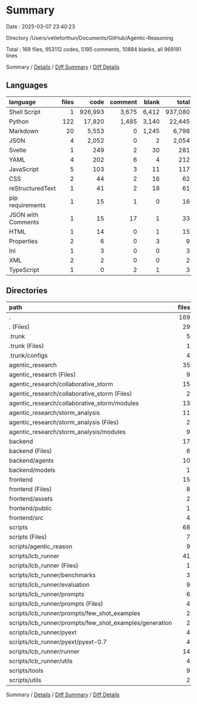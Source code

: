 # Summary

Date : 2025-03-07 23:40:23

Directory /Users/vetleforthun/Documents/GitHub/Agentic-Reasoning

Total : 169 files,  953112 codes, 5195 comments, 10884 blanks, all 969191 lines

Summary / [Details](details.md) / [Diff Summary](diff.md) / [Diff Details](diff-details.md)

## Languages
| language | files | code | comment | blank | total |
| :--- | ---: | ---: | ---: | ---: | ---: |
| Shell Script | 1 | 926,993 | 3,675 | 6,412 | 937,080 |
| Python | 122 | 17,820 | 1,485 | 3,140 | 22,445 |
| Markdown | 20 | 5,553 | 0 | 1,245 | 6,798 |
| JSON | 4 | 2,052 | 0 | 2 | 2,054 |
| Svelte | 1 | 249 | 2 | 30 | 281 |
| YAML | 4 | 202 | 6 | 4 | 212 |
| JavaScript | 5 | 103 | 3 | 11 | 117 |
| CSS | 2 | 44 | 2 | 16 | 62 |
| reStructuredText | 1 | 41 | 2 | 18 | 61 |
| pip requirements | 1 | 15 | 1 | 0 | 16 |
| JSON with Comments | 1 | 15 | 17 | 1 | 33 |
| HTML | 1 | 14 | 0 | 1 | 15 |
| Properties | 2 | 6 | 0 | 3 | 9 |
| Ini | 1 | 3 | 0 | 0 | 3 |
| XML | 2 | 2 | 0 | 0 | 2 |
| TypeScript | 1 | 0 | 2 | 1 | 3 |

## Directories
| path | files | code | comment | blank | total |
| :--- | ---: | ---: | ---: | ---: | ---: |
| . | 169 | 953,112 | 5,195 | 10,884 | 969,191 |
| . (Files) | 29 | 932,664 | 3,676 | 7,628 | 943,968 |
| .trunk | 5 | 57 | 6 | 5 | 68 |
| .trunk (Files) | 1 | 33 | 5 | 1 | 39 |
| .trunk/configs | 4 | 24 | 1 | 4 | 29 |
| agentic_research | 35 | 8,163 | 901 | 1,438 | 10,502 |
| agentic_research (Files) | 9 | 3,583 | 803 | 808 | 5,194 |
| agentic_research/collaborative_storm | 15 | 2,669 | 59 | 347 | 3,075 |
| agentic_research/collaborative_storm (Files) | 2 | 700 | 4 | 61 | 765 |
| agentic_research/collaborative_storm/modules | 13 | 1,969 | 55 | 286 | 2,310 |
| agentic_research/storm_analysis | 11 | 1,911 | 39 | 283 | 2,233 |
| agentic_research/storm_analysis (Files) | 2 | 402 | 7 | 37 | 446 |
| agentic_research/storm_analysis/modules | 9 | 1,509 | 32 | 246 | 1,787 |
| backend | 17 | 1,901 | 174 | 325 | 2,400 |
| backend (Files) | 6 | 959 | 83 | 165 | 1,207 |
| backend/agents | 10 | 936 | 91 | 158 | 1,185 |
| backend/models | 1 | 6 | 0 | 2 | 8 |
| frontend | 15 | 2,470 | 26 | 82 | 2,578 |
| frontend (Files) | 8 | 2,101 | 20 | 29 | 2,150 |
| frontend/assets | 2 | 69 | 0 | 4 | 73 |
| frontend/public | 1 | 1 | 0 | 0 | 1 |
| frontend/src | 4 | 299 | 6 | 49 | 354 |
| scripts | 68 | 7,857 | 412 | 1,406 | 9,675 |
| scripts (Files) | 7 | 1,405 | 128 | 247 | 1,780 |
| scripts/agentic_reason | 9 | 782 | 62 | 140 | 984 |
| scripts/lcb_runner | 41 | 4,403 | 99 | 776 | 5,278 |
| scripts/lcb_runner (Files) | 1 | 702 | 0 | 15 | 717 |
| scripts/lcb_runner/benchmarks | 3 | 180 | 3 | 39 | 222 |
| scripts/lcb_runner/evaluation | 9 | 762 | 50 | 195 | 1,007 |
| scripts/lcb_runner/prompts | 6 | 847 | 19 | 142 | 1,008 |
| scripts/lcb_runner/prompts (Files) | 4 | 825 | 19 | 142 | 986 |
| scripts/lcb_runner/prompts/few_shot_examples | 2 | 22 | 0 | 0 | 22 |
| scripts/lcb_runner/prompts/few_shot_examples/generation | 2 | 22 | 0 | 0 | 22 |
| scripts/lcb_runner/pyext | 4 | 442 | 10 | 122 | 574 |
| scripts/lcb_runner/pyext/pyext-0.7 | 4 | 442 | 10 | 122 | 574 |
| scripts/lcb_runner/runner | 14 | 1,194 | 15 | 199 | 1,408 |
| scripts/lcb_runner/utils | 4 | 276 | 2 | 64 | 342 |
| scripts/tools | 9 | 1,042 | 99 | 209 | 1,350 |
| scripts/utils | 2 | 225 | 24 | 34 | 283 |

Summary / [Details](details.md) / [Diff Summary](diff.md) / [Diff Details](diff-details.md)